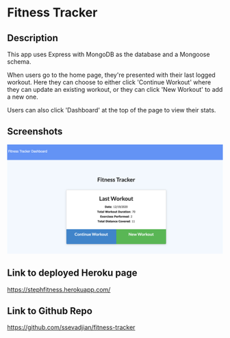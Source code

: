 # Fitness Tracker

## Description

This app uses Express with MongoDB as the database and a Mongoose schema. 

When users go to the home page, they're presented with their last logged workout. Here they can choose to either click 'Continue Workout' where they can update an existing workout, or they can click 'New Workout' to add a new one. 

Users can also click 'Dashboard' at the top of the page to view their stats.

## Screenshots

![FThome](./Assets/FThome.png)

## Link to deployed Heroku page

https://stephfitness.herokuapp.com/

## Link to Github Repo

https://github.com/ssevadjian/fitness-tracker